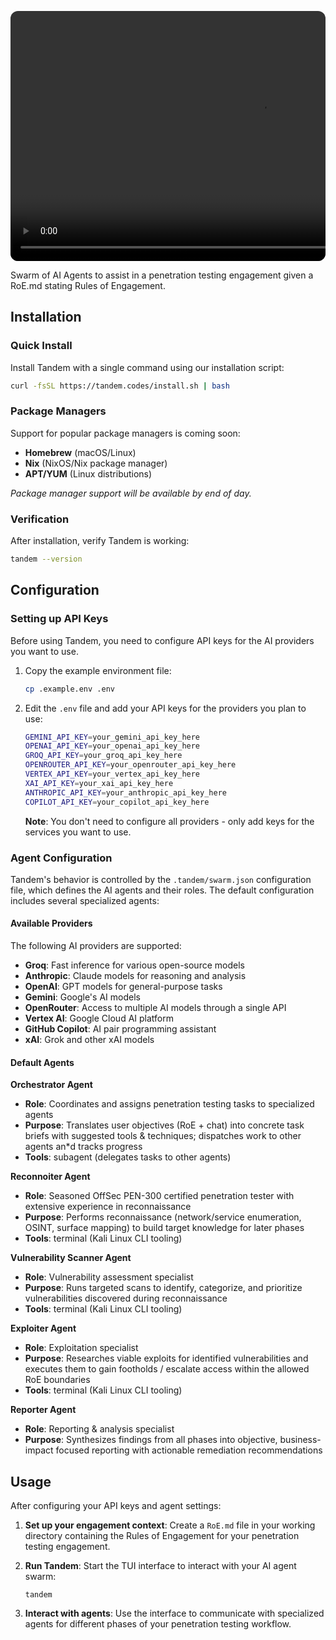 <p align="center" style="border-radius: 12px; overflow: clip;"><video src="https://github.com/user-attachments/assets/bbfd3fdc-a196-4070-8a7e-c9fad97a322d" width="800" autoplay loop muted></video></p>

<p>
Swarm of AI Agents to assist in a penetration testing engagement given a RoE.md stating Rules of Engagement.
</p>

## Installation

### Quick Install

Install Tandem with a single command using our installation script:

```bash
curl -fsSL https://tandem.codes/install.sh | bash
```

### Package Managers

Support for popular package managers is coming soon:
- **Homebrew** (macOS/Linux)
- **Nix** (NixOS/Nix package manager)
- **APT/YUM** (Linux distributions)

*Package manager support will be available by end of day.*

### Verification

After installation, verify Tandem is working:

```bash
tandem --version
```

## Configuration

### Setting up API Keys

Before using Tandem, you need to configure API keys for the AI providers you want to use. 

1. Copy the example environment file:
   ```bash
   cp .example.env .env
   ```

2. Edit the `.env` file and add your API keys for the providers you plan to use:
   ```bash
   GEMINI_API_KEY=your_gemini_api_key_here
   OPENAI_API_KEY=your_openai_api_key_here
   GROQ_API_KEY=your_groq_api_key_here
   OPENROUTER_API_KEY=your_openrouter_api_key_here
   VERTEX_API_KEY=your_vertex_api_key_here
   XAI_API_KEY=your_xai_api_key_here
   ANTHROPIC_API_KEY=your_anthropic_api_key_here
   COPILOT_API_KEY=your_copilot_api_key_here
   ```

   **Note**: You don't need to configure all providers - only add keys for the services you want to use.

### Agent Configuration

Tandem's behavior is controlled by the `.tandem/swarm.json` configuration file, which defines the AI agents and their roles. The default configuration includes several specialized agents:

#### Available Providers
The following AI providers are supported:
- **Groq**: Fast inference for various open-source models
- **Anthropic**: Claude models for reasoning and analysis
- **OpenAI**: GPT models for general-purpose tasks
- **Gemini**: Google's AI models
- **OpenRouter**: Access to multiple AI models through a single API
- **Vertex AI**: Google Cloud AI platform
- **GitHub Copilot**: AI pair programming assistant
- **xAI**: Grok and other xAI models

#### Default Agents

**Orchestrator Agent**
- **Role**: Coordinates and assigns penetration testing tasks to specialized agents
- **Purpose**: Translates user objectives (RoE + chat) into concrete task briefs with suggested tools & techniques; dispatches work to other agents an*d tracks progress
- **Tools**: subagent (delegates tasks to other agents)

**Reconnoiter Agent**
- **Role**: Seasoned OffSec PEN-300 certified penetration tester with extensive experience in reconnaissance
- **Purpose**: Performs reconnaissance (network/service enumeration, OSINT, surface mapping) to build target knowledge for later phases
- **Tools**: terminal (Kali Linux CLI tooling)

**Vulnerability Scanner Agent**
- **Role**: Vulnerability assessment specialist
- **Purpose**: Runs targeted scans to identify, categorize, and prioritize vulnerabilities discovered during reconnaissance
- **Tools**: terminal (Kali Linux CLI tooling)

**Exploiter Agent**
- **Role**: Exploitation specialist
- **Purpose**: Researches viable exploits for identified vulnerabilities and executes them to gain footholds / escalate access within the allowed RoE boundaries
- **Tools**: terminal (Kali Linux CLI tooling)

**Reporter Agent**
- **Role**: Reporting & analysis specialist
- **Purpose**: Synthesizes findings from all phases into objective, business-impact focused reporting with actionable remediation recommendations

## Usage

After configuring your API keys and agent settings:

1. **Set up your engagement context**: Create a `RoE.md` file in your working directory containing the Rules of Engagement for your penetration testing engagement.

2. **Run Tandem**: Start the TUI interface to interact with your AI agent swarm:
   ```shell
   tandem
   ```

3. **Interact with agents**: Use the interface to communicate with specialized agents for different phases of your penetration testing workflow.